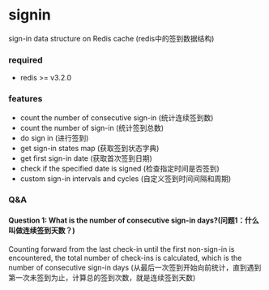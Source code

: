 # signin

sign-in data structure on Redis cache (redis中的签到数据结构)

### required

- redis >= v3.2.0

### features

- count the number of consecutive sign-in (统计连续签到数)
- count the number of sign-in (统计签到总数)
- do sign in (进行签到)
- get sign-in states map (获取签到状态字典)
- get first sign-in date (获取首次签到日期)
- check if the specified date is signed (检查指定时间是否签到)
- custom sign-in intervals and cycles (自定义签到时间间隔和周期)

### Q&A

#### Question 1: What is the number of consecutive sign-in days?(问题1：什么叫做连续签到天数？)

Counting forward from the last check-in until the first non-sign-in is encountered, the total number of check-ins is calculated, which is the number of consecutive sign-in days (从最后一次签到开始向前统计，直到遇到第一次未签到为止，计算总的签到次数，就是连续签到天数)
